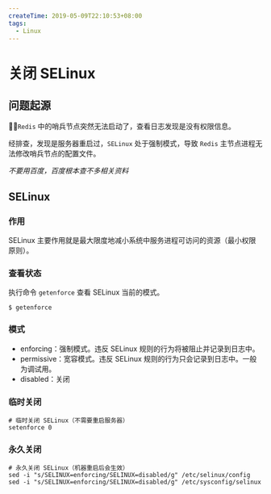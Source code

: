 ```yaml
---
createTime: 2019-05-09T22:10:53+08:00
tags:
  - Linux
---
```


# 关闭 SELinux

<ArticleMeta />

## 问题起源

`Redis` 中的哨兵节点突然无法启动了，查看日志发现是没有权限信息。

经排查，发现是服务器重启过，`SELinux` 处于强制模式，导致 `Redis` 主节点进程无法修改哨兵节点的配置文件。

*不要用百度，百度根本查不多相关资料*

## SELinux

### 作用

SELinux 主要作用就是最大限度地减小系统中服务进程可访问的资源（最小权限原则）。

### 查看状态

执行命令 `getenforce` 查看 SELinux 当前的模式。

```shell
$ getenforce
```

### 模式

- enforcing：强制模式。违反 SELinux 规则的行为将被阻止并记录到日志中。
- permissive：宽容模式。违反 SELinux 规则的行为只会记录到日志中。一般为调试用。
- disabled：关闭

### 临时关闭
```shell
# 临时关闭 SELinux（不需要重启服务器）
setenforce 0
```

### 永久关闭
```shell
# 永久关闭 SELinux（机器重启后会生效）
sed -i "s/SELINUX=enforcing/SELINUX=disabled/g" /etc/selinux/config
sed -i "s/SELINUX=enforcing/SELINUX=disabled/g" /etc/sysconfig/selinux
```


